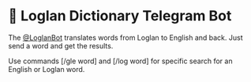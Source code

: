 # 🤖 Loglan Dictionary Telegram Bot
The [@LoglanBot](http://t.me/LoglanBot) translates words from Loglan to English and back. Just send a word and get the results.

Use commands [/gle word] and [/log word] for specific search for an English or Loglan word.